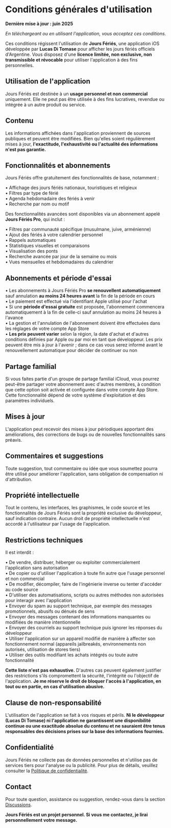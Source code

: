 # Conditions générales d'utilisation  

**Dernière mise à jour : juin 2025**  

*En téléchargeant ou en utilisant l'application, vous acceptez ces conditions.*  

Ces conditions régissent l'utilisation de **Jours Fériés**, une application iOS développée par **Lucas Di Tomase** pour afficher les jours fériés officiels d'Argentine. Vous disposez d'une **licence limitée, non exclusive, non transmissible et révocable** pour utiliser l'application à des fins personnelles.  

## Utilisation de l'application  

Jours Fériés est destinée à un **usage personnel et non commercial** uniquement. Elle ne peut pas être utilisée à des fins lucratives, revendue ou intégrée à un autre produit ou service.  

## Contenu  

Les informations affichées dans l'application proviennent de sources publiques et peuvent être modifiées. Bien qu'elles soient régulièrement mises à jour, **l'exactitude, l'exhaustivité ou l'actualité des informations n'est pas garantie.**  

## Fonctionnalités et abonnements  

Jours Fériés offre gratuitement des fonctionnalités de base, notamment :  

• Affichage des jours fériés nationaux, touristiques et religieux  
• Filtres par type de férié  
• Agenda hebdomadaire des fériés à venir  
• Recherche par nom ou motif  

Des fonctionnalités avancées sont disponibles via un abonnement appelé **Jours Fériés Pro**, qui inclut :  

• Filtres par communauté spécifique (musulmane, juive, arménienne)  
• Ajout des fériés à votre calendrier personnel  
• Rappels automatiques  
• Statistiques visuelles et comparaisons  
• Visualisation des ponts  
• Recherche avancée par jour de la semaine ou mois  
• Vues mensuelles et hebdomadaires du calendrier  

## Abonnements et période d'essai  

• Les abonnements à Jours Fériés Pro **se renouvellent automatiquement** sauf annulation **au moins 24 heures avant** la fin de la période en cours  
• Le paiement est effectué via l'identifiant Apple utilisé pour l'achat  
• Si une **période d'essai gratuite** est proposée, l'abonnement commencera automatiquement à la fin de celle-ci sauf annulation au moins 24 heures à l'avance  
• La gestion et l'annulation de l'abonnement doivent être effectuées dans les réglages de votre compte App Store  
• **Les prix peuvent varier** selon la région, la date d'achat et d'autres conditions définies par Apple ou par moi en tant que développeur. Les prix peuvent être mis à jour à l'avenir ; dans ce cas vous serez informé avant le renouvellement automatique pour décider de continuer ou non  

## Partage familial  

Si vous faites partie d'un groupe de partage familial iCloud, vous pourrez peut-être partager votre abonnement avec d'autres membres, à condition que cette option soit activée et configurée dans votre compte App Store. Cette fonctionnalité dépend de votre système d'exploitation et des paramètres individuels.  

## Mises à jour  

L'application peut recevoir des mises à jour périodiques apportant des améliorations, des corrections de bugs ou de nouvelles fonctionnalités sans préavis.  

## Commentaires et suggestions  

Toute suggestion, tout commentaire ou idée que vous soumettez pourra être utilisé pour améliorer l'application, sans obligation de compensation ni d'attribution.  

## Propriété intellectuelle  

Tout le contenu, les interfaces, les graphismes, le code source et les fonctionnalités de Jours Fériés sont la propriété exclusive du développeur, sauf indication contraire. Aucun droit de propriété intellectuelle n'est accordé à l'utilisateur par l'usage de l'application.  

## Restrictions techniques  

Il est interdit :  

• De vendre, distribuer, héberger ou exploiter commercialement l'application sans autorisation  
• De copier ou d'utiliser l'application à toute fin autre que l'usage personnel et non commercial  
• De modifier, décompiler, faire de l'ingénierie inverse ou tenter d'accéder au code source  
• D'utiliser des automatisations, scripts ou autres méthodes non autorisées pour interagir avec l'application  
• Envoyer du spam au support technique, par exemple des messages promotionnels, abusifs ou dénués de sens  
• Envoyer des messages contenant des informations manquantes ou modifiées de manière intentionnelle  
• Envoyer des courriels au support technique puis ignorer les réponses du développeur  
• Utiliser l'application sur un appareil modifié de manière à affecter son fonctionnement normal (appareils jailbreakés, environnements non autorisés, utilisation de stores tiers)  
• Utiliser des outils modifiant les achats intégrés ou toute autre fonctionnalité  

**Cette liste n'est pas exhaustive.** D'autres cas peuvent également justifier des restrictions s'ils compromettent la sécurité, l'intégrité ou l'objectif de l'application. **Je me réserve le droit de bloquer l'accès à l'application, en tout ou en partie, en cas d'utilisation abusive.**  

## Clause de non-responsabilité  

L'utilisation de l'application se fait à vos risques et périls. **Ni le développeur (Lucas Di Tomase) ni l'application ne garantissent une disponibilité continue ou une exactitude absolue du contenu et ne sauraient être tenus responsables des décisions prises sur la base des informations fournies.**  

## Confidentialité  

Jours Fériés ne collecte pas de données personnelles et n'utilise pas de services tiers pour l'analyse ou la publicité. Pour plus de détails, veuillez consulter la [Politique de confidentialité](https://lucasditomase.github.io/feriados/fr/privacy-policy).  

## Contact  

Pour toute question, assistance ou suggestion, rendez-vous dans la section [Discussions](https://github.com/lucasditomase/feriados/discussions).  

**Jours Fériés est un projet personnel. Si vous me contactez, je lirai personnellement votre message.**  
